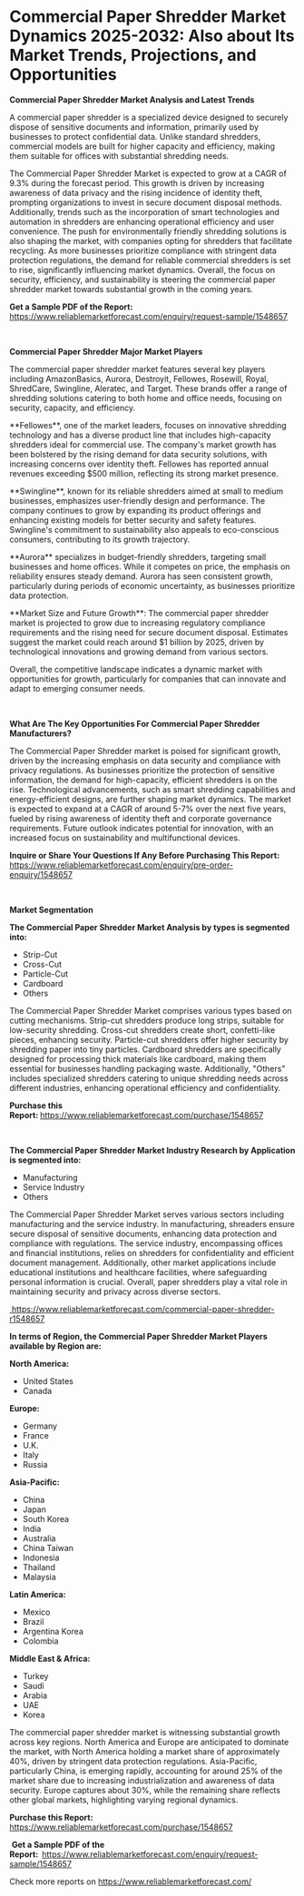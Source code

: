 <p><h1>Commercial Paper Shredder Market Dynamics 2025-2032: Also about Its Market Trends, Projections, and Opportunities</h1></p><p><strong>Commercial Paper Shredder Market Analysis and Latest Trends</strong></p>
<p><p>A commercial paper shredder is a specialized device designed to securely dispose of sensitive documents and information, primarily used by businesses to protect confidential data. Unlike standard shredders, commercial models are built for higher capacity and efficiency, making them suitable for offices with substantial shredding needs.</p><p>The Commercial Paper Shredder Market is expected to grow at a CAGR of 9.3% during the forecast period. This growth is driven by increasing awareness of data privacy and the rising incidence of identity theft, prompting organizations to invest in secure document disposal methods. Additionally, trends such as the incorporation of smart technologies and automation in shredders are enhancing operational efficiency and user convenience. The push for environmentally friendly shredding solutions is also shaping the market, with companies opting for shredders that facilitate recycling. As more businesses prioritize compliance with stringent data protection regulations, the demand for reliable commercial shredders is set to rise, significantly influencing market dynamics. Overall, the focus on security, efficiency, and sustainability is steering the commercial paper shredder market towards substantial growth in the coming years.</p></p>
<p><strong>Get a Sample PDF of the Report:&nbsp;</strong> <a href="https://www.reliablemarketforecast.com/enquiry/request-sample/1548657?utm_campaign=3178&utm_medium=2&utm_source=Github&utm_content=ia&utm_term=10042025&utm_id=commercial-paper-shredder">https://www.reliablemarketforecast.com/enquiry/request-sample/1548657</a></p>
<p>&nbsp;</p>
<p><strong>Commercial Paper Shredder Major Market Players</strong></p>
<p><p>The commercial paper shredder market features several key players including AmazonBasics, Aurora, Destroyit, Fellowes, Rosewill, Royal, ShredCare, Swingline, Aleratec, and Target. These brands offer a range of shredding solutions catering to both home and office needs, focusing on security, capacity, and efficiency.</p><p>**Fellowes**, one of the market leaders, focuses on innovative shredding technology and has a diverse product line that includes high-capacity shredders ideal for commercial use. The company's market growth has been bolstered by the rising demand for data security solutions, with increasing concerns over identity theft. Fellowes has reported annual revenues exceeding $500 million, reflecting its strong market presence.</p><p>**Swingline**, known for its reliable shredders aimed at small to medium businesses, emphasizes user-friendly design and performance. The company continues to grow by expanding its product offerings and enhancing existing models for better security and safety features. Swingline's commitment to sustainability also appeals to eco-conscious consumers, contributing to its growth trajectory.</p><p>**Aurora** specializes in budget-friendly shredders, targeting small businesses and home offices. While it competes on price, the emphasis on reliability ensures steady demand. Aurora has seen consistent growth, particularly during periods of economic uncertainty, as businesses prioritize data protection.</p><p>**Market Size and Future Growth**: The commercial paper shredder market is projected to grow due to increasing regulatory compliance requirements and the rising need for secure document disposal. Estimates suggest the market could reach around $1 billion by 2025, driven by technological innovations and growing demand from various sectors.</p><p>Overall, the competitive landscape indicates a dynamic market with opportunities for growth, particularly for companies that can innovate and adapt to emerging consumer needs.</p></p>
<p>&nbsp;</p>
<p><strong>What Are The Key Opportunities For Commercial Paper Shredder Manufacturers?</strong></p>
<p><p>The Commercial Paper Shredder market is poised for significant growth, driven by the increasing emphasis on data security and compliance with privacy regulations. As businesses prioritize the protection of sensitive information, the demand for high-capacity, efficient shredders is on the rise. Technological advancements, such as smart shredding capabilities and energy-efficient designs, are further shaping market dynamics. The market is expected to expand at a CAGR of around 5-7% over the next five years, fueled by rising awareness of identity theft and corporate governance requirements. Future outlook indicates potential for innovation, with an increased focus on sustainability and multifunctional devices.</p></p>
<p><strong>Inquire or Share Your Questions If Any Before Purchasing This Report:</strong> <a href="https://www.reliablemarketforecast.com/enquiry/pre-order-enquiry/1548657?utm_campaign=3178&utm_medium=2&utm_source=Github&utm_content=ia&utm_term=10042025&utm_id=commercial-paper-shredder">https://www.reliablemarketforecast.com/enquiry/pre-order-enquiry/1548657</a></p>
<p>&nbsp;</p>
<p><strong>Market Segmentation</strong></p>
<p><strong>The Commercial Paper Shredder Market Analysis by types is segmented into:</strong></p>
<p><ul><li>Strip-Cut</li><li>Cross-Cut</li><li>Particle-Cut</li><li>Cardboard</li><li>Others</li></ul></p>
<p><p>The Commercial Paper Shredder Market comprises various types based on cutting mechanisms. Strip-cut shredders produce long strips, suitable for low-security shredding. Cross-cut shredders create short, confetti-like pieces, enhancing security. Particle-cut shredders offer higher security by shredding paper into tiny particles. Cardboard shredders are specifically designed for processing thick materials like cardboard, making them essential for businesses handling packaging waste. Additionally, "Others" includes specialized shredders catering to unique shredding needs across different industries, enhancing operational efficiency and confidentiality.</p></p>
<p><strong>Purchase this Report:&nbsp;</strong><a href="https://www.reliablemarketforecast.com/purchase/1548657?utm_campaign=3178&utm_medium=2&utm_source=Github&utm_content=ia&utm_term=10042025&utm_id=commercial-paper-shredder">https://www.reliablemarketforecast.com/purchase/1548657</a></p>
<p>&nbsp;</p>
<p><strong>The Commercial Paper Shredder Market Industry Research by Application is segmented into:</strong></p>
<p><ul><li>Manufacturing</li><li>Service Industry</li><li>Others</li></ul></p>
<p><p>The Commercial Paper Shredder Market serves various sectors including manufacturing and the service industry. In manufacturing, shreaders ensure secure disposal of sensitive documents, enhancing data protection and compliance with regulations. The service industry, encompassing offices and financial institutions, relies on shredders for confidentiality and efficient document management. Additionally, other market applications include educational institutions and healthcare facilities, where safeguarding personal information is crucial. Overall, paper shredders play a vital role in maintaining security and privacy across diverse sectors.</p></p>
<p><a href="https://www.reliablemarketforecast.com/commercial-paper-shredder-r1548657?utm_campaign=3178&utm_medium=2&utm_source=Github&utm_content=ia&utm_term=10042025&utm_id=commercial-paper-shredder">&nbsp;https://www.reliablemarketforecast.com/commercial-paper-shredder-r1548657</a></p>
<p><strong>In terms of Region, the Commercial Paper Shredder Market Players available by Region are:</strong></p>
<p>
    <p> <strong> North America: </strong>
        <ul>
            <li>United States</li>
            <li>Canada</li>
        </ul>
        </p> 
    <p> <strong> Europe: </strong>
        <ul>
            <li>Germany</li>
            <li>France</li>
            <li>U.K.</li>
            <li>Italy</li>
            <li>Russia</li>
        </ul>
        </p> 
    <p> <strong> Asia-Pacific: </strong>
        <ul>
            <li>China</li>
            <li>Japan</li>
            <li>South Korea</li>
            <li>India</li>
            <li>Australia</li>
            <li>China Taiwan</li>
            <li>Indonesia</li>
            <li>Thailand</li>
            <li>Malaysia</li>
        </ul>
        </p> 
    <p> <strong> Latin America: </strong>
        <ul>
            <li>Mexico</li>
            <li>Brazil</li>
            <li>Argentina Korea</li>
            <li>Colombia</li>
        </ul>
        </p> 
    <p> <strong> Middle East & Africa: </strong>
        <ul>
            <li>Turkey</li>
            <li>Saudi</li>
            <li>Arabia</li>
            <li>UAE</li>
            <li>Korea</li>
        </ul>
    </p>
    </p>
<p><p>The commercial paper shredder market is witnessing substantial growth across key regions. North America and Europe are anticipated to dominate the market, with North America holding a market share of approximately 40%, driven by stringent data protection regulations. Asia-Pacific, particularly China, is emerging rapidly, accounting for around 25% of the market share due to increasing industrialization and awareness of data security. Europe captures about 30%, while the remaining share reflects other global markets, highlighting varying regional dynamics.</p></p>
<p><strong>Purchase this Report: </strong><a href="https://www.reliablemarketforecast.com/purchase/1548657?utm_campaign=3178&utm_medium=2&utm_source=Github&utm_content=ia&utm_term=10042025&utm_id=commercial-paper-shredder">https://www.reliablemarketforecast.com/purchase/1548657</a></p>
<p>&nbsp;<strong>Get a Sample PDF of the Report:&nbsp;&nbsp;</strong><a href="https://www.reliablemarketforecast.com/enquiry/request-sample/1548657?utm_campaign=3178&utm_medium=2&utm_source=Github&utm_content=ia&utm_term=10042025&utm_id=commercial-paper-shredder">https://www.reliablemarketforecast.com/enquiry/request-sample/1548657</a></p>
<p><strong></strong></p>
<p>Check more reports on <a href="https://www.reliablemarketforecast.com/?utm_campaign=3178&utm_medium=2&utm_source=Github&utm_content=ia&utm_term=10042025&utm_id=commercial-paper-shredder">https://www.reliablemarketforecast.com/</a></p>